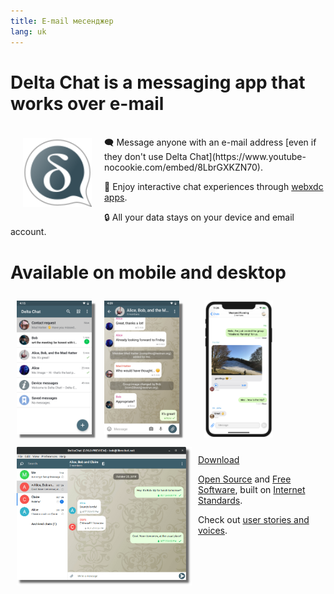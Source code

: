 ```yaml
---
title: E-mail месенджер
lang: uk
---
```


# Delta Chat is a messaging app that works over e-mail 

<img src="../assets/logos/delta-chat.svg" width="110" style="float: left; margin: 20px;" alt="The Delta Chat logo" />

<br>
🗨️ Message anyone with an e-mail address [even if they don't use Delta Chat](https://www.youtube-nocookie.com/embed/8LbrGXKZN70).

🥳 Enjoy interactive chat experiences through [webxdc apps](https://webxdc.org).

🔒 All your data stays on your device and email account.

# Available on mobile and desktop


<img src="../assets/blog/screenshots/2019-12-17-delta-chat-google-play-release-chat-list-light.png" width="120" 
style="float: left; margin: 10px;display: block;box-shadow: 5px 5px 2px #777;" alt="A screenshot of Delta Chat on Android showing chat list" /> 
<img src="../assets/blog/screenshots/2019-12-17-delta-chat-google-play-release-group-light.png" width="120" 
style="float: left; margin: 10px;display: block;box-shadow: 5px 5px 2px #777;" alt="A screenshot of Delta Chat on Android showing a chat" /> 

<img src="../assets/blog/desktop-screenshot.png" width="280" style="float:left; margin: 10px" alt="A screenshot of Delta Chat on desktop" /> 

<img src="../assets/blog/screenshots/2020-01-09-delta-chat-iOS-weekend-group-chat.png" width="110" style="margin: 10px" alt="A screenshot of Delta Chat on IOS" /> 

<a class="download-button" href="https://get.delta.chat">Download</a>

[Open Source](https://en.wikipedia.org/wiki/Open-source_software)
and [Free Software](https://en.wikipedia.org/wiki/Free_software), built on [Internet Standards](https://github.com/deltachat/deltachat-core-rust/blob/master/standards.md). 

Check out [user stories and voices](user-voices).
